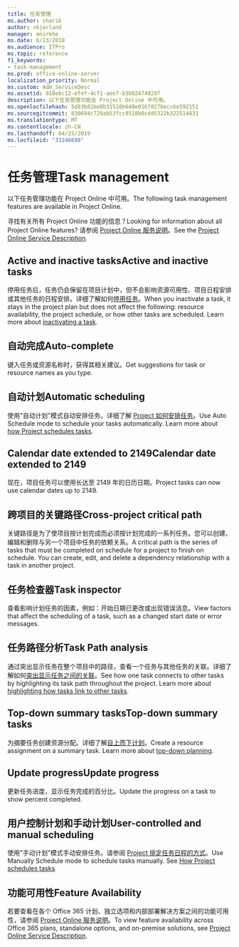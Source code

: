 ```yaml
---
title: 任务管理
ms.author: sharik
author: skjerland
manager: mnirkhe
ms.date: 6/13/2018
ms.audience: ITPro
ms.topic: reference
f1_keywords:
- task-management
ms.prod: office-online-server
localization_priority: Normal
ms.custom: Adm_ServiceDesc
ms.assetid: 018ebc12-efef-4cf1-aee7-b3b024749297
description: 以下任务管理功能在 Project Online 中可用。
ms.openlocfilehash: 5d83b81be8b31518b640e016f827becc6e592151
ms.sourcegitcommit: 830694c729ab53fcc8518b0cdd5322b322514431
ms.translationtype: MT
ms.contentlocale: zh-CN
ms.lasthandoff: 04/25/2019
ms.locfileid: "33246698"
---
```

# <a name="task-management"></a><span data-ttu-id="6a9a3-103">任务管理</span><span class="sxs-lookup"><span data-stu-id="6a9a3-103">Task management</span></span>

<span data-ttu-id="6a9a3-104">以下任务管理功能在 Project Online 中可用。</span><span class="sxs-lookup"><span data-stu-id="6a9a3-104">The following task management features are available in Project Online.</span></span>
  
<span data-ttu-id="6a9a3-105">寻找有关所有 Project Online 功能的信息？</span><span class="sxs-lookup"><span data-stu-id="6a9a3-105">Looking for information about all Project Online features?</span></span> <span data-ttu-id="6a9a3-106">请参阅 [Project Online 服务说明](project-online-service-description.md)。</span><span class="sxs-lookup"><span data-stu-id="6a9a3-106">See the [Project Online Service Description](project-online-service-description.md).</span></span>
  
## <a name="active-and-inactive-tasks"></a><span data-ttu-id="6a9a3-107">Active and inactive tasks</span><span class="sxs-lookup"><span data-stu-id="6a9a3-107">Active and inactive tasks</span></span>
<span data-ttu-id="6a9a3-108"><a name="bkmk_ActiveInactiveTasks"> </a></span><span class="sxs-lookup"><span data-stu-id="6a9a3-108"></span></span>

<span data-ttu-id="6a9a3-p102">停用任务后，任务仍会保留在项目计划中，但不会影响资源可用性、项目日程安排或其他任务的日程安排。详细了解如何[停用任务](https://go.microsoft.com/fwlink/p/?LinkId=271335)。</span><span class="sxs-lookup"><span data-stu-id="6a9a3-p102">When you inactivate a task, it stays in the project plan but does not affect the following: resource availability, the project schedule, or how other tasks are scheduled. Learn more about [inactivating a task](https://go.microsoft.com/fwlink/p/?LinkId=271335).</span></span>
  
## <a name="auto-complete"></a><span data-ttu-id="6a9a3-111">自动完成</span><span class="sxs-lookup"><span data-stu-id="6a9a3-111">Auto-complete</span></span>
<span data-ttu-id="6a9a3-112"><a name="bkmk_AutoComplete"> </a></span><span class="sxs-lookup"><span data-stu-id="6a9a3-112"></span></span>

<span data-ttu-id="6a9a3-113">键入任务或资源名称时，获得其相关建议。</span><span class="sxs-lookup"><span data-stu-id="6a9a3-113">Get suggestions for task or resource names as you type.</span></span> 
  
## <a name="automatic-scheduling"></a><span data-ttu-id="6a9a3-114">自动计划</span><span class="sxs-lookup"><span data-stu-id="6a9a3-114">Automatic scheduling</span></span>
<span data-ttu-id="6a9a3-115"><a name="bkmk_AutomaticScheduling"> </a></span><span class="sxs-lookup"><span data-stu-id="6a9a3-115"></span></span>

<span data-ttu-id="6a9a3-p103">使用"自动计划"模式自动安排任务。详细了解 [Project 如何安排任务](https://go.microsoft.com/fwlink/p/?LinkId=271331)。</span><span class="sxs-lookup"><span data-stu-id="6a9a3-p103">Use Auto Schedule mode to schedule your tasks automatically. Learn more about [how Project schedules tasks](https://go.microsoft.com/fwlink/p/?LinkId=271331).</span></span> 
  
## <a name="calendar-date-extended-to-2149"></a><span data-ttu-id="6a9a3-118">Calendar date extended to 2149</span><span class="sxs-lookup"><span data-stu-id="6a9a3-118">Calendar date extended to 2149</span></span>
<span data-ttu-id="6a9a3-119"><a name="bkmk_Calendardatextended"> </a></span><span class="sxs-lookup"><span data-stu-id="6a9a3-119"></span></span>

<span data-ttu-id="6a9a3-120">现在，项目任务可以使用长达至 2149 年的日历日期。</span><span class="sxs-lookup"><span data-stu-id="6a9a3-120">Project tasks can now use calendar dates up to 2149.</span></span> 
  
## <a name="cross-project-critical-path"></a><span data-ttu-id="6a9a3-121">跨项目的关键路径</span><span class="sxs-lookup"><span data-stu-id="6a9a3-121">Cross-project critical path</span></span>
<span data-ttu-id="6a9a3-122"><a name="bkmk_Cross_projectcriticalpath"> </a></span><span class="sxs-lookup"><span data-stu-id="6a9a3-122"></span></span>

<span data-ttu-id="6a9a3-p104">关键路径是为了使项目按计划完成而必须按计划完成的一系列任务。您可以创建、编辑和删除与另一个项目中任务的依赖关系。</span><span class="sxs-lookup"><span data-stu-id="6a9a3-p104">A critical path is the series of tasks that must be completed on schedule for a project to finish on schedule. You can create, edit, and delete a dependency relationship with a task in another project.</span></span> 
  
## <a name="task-inspector"></a><span data-ttu-id="6a9a3-125">任务检查器</span><span class="sxs-lookup"><span data-stu-id="6a9a3-125">Task inspector</span></span>
<span data-ttu-id="6a9a3-126"><a name="bkmk_Taskinspector"> </a></span><span class="sxs-lookup"><span data-stu-id="6a9a3-126"></span></span>

<span data-ttu-id="6a9a3-127">查看影响计划任务的因素，例如：开始日期已更改或出现错误消息。</span><span class="sxs-lookup"><span data-stu-id="6a9a3-127">View factors that affect the scheduling of a task, such as a changed start date or error messages.</span></span>
  
## <a name="task-path-analysis"></a><span data-ttu-id="6a9a3-128">任务路径分析</span><span class="sxs-lookup"><span data-stu-id="6a9a3-128">Task Path analysis</span></span>
<span data-ttu-id="6a9a3-129"><a name="bkmk_TaskPath"> </a></span><span class="sxs-lookup"><span data-stu-id="6a9a3-129"></span></span>

<span data-ttu-id="6a9a3-p105">通过突出显示任务在整个项目中的路径，查看一个任务与其他任务的关联。详细了解如何[突出显示任务之间的关联](https://go.microsoft.com/fwlink/p/?LinkId=271345)。</span><span class="sxs-lookup"><span data-stu-id="6a9a3-p105">See how one task connects to other tasks by highlighting its task path throughout the project. Learn more about [highlighting how tasks link to other tasks](https://go.microsoft.com/fwlink/p/?LinkId=271345).</span></span>
  
## <a name="top-down-summary-tasks"></a><span data-ttu-id="6a9a3-132">Top-down summary tasks</span><span class="sxs-lookup"><span data-stu-id="6a9a3-132">Top-down summary tasks</span></span>
<span data-ttu-id="6a9a3-133"><a name="bkmk_Topdownsummarytasks"> </a></span><span class="sxs-lookup"><span data-stu-id="6a9a3-133"></span></span>

<span data-ttu-id="6a9a3-p106">为摘要任务创建资源分配。详细了解[自上而下计划](https://go.microsoft.com/fwlink/p/?LinkId=271333)。</span><span class="sxs-lookup"><span data-stu-id="6a9a3-p106">Create a resource assignment on a summary task. Learn more about [top-down planning](https://go.microsoft.com/fwlink/p/?LinkId=271333).</span></span>
  
## <a name="update-progress"></a><span data-ttu-id="6a9a3-136">Update progress</span><span class="sxs-lookup"><span data-stu-id="6a9a3-136">Update progress</span></span>
<span data-ttu-id="6a9a3-137"><a name="bkmk_Updateprogress"> </a></span><span class="sxs-lookup"><span data-stu-id="6a9a3-137"></span></span>

<span data-ttu-id="6a9a3-138">更新任务进度，显示任务完成的百分比。</span><span class="sxs-lookup"><span data-stu-id="6a9a3-138">Update the progress on a task to show percent completed.</span></span>
  
## <a name="user-controlled-and-manual-scheduling"></a><span data-ttu-id="6a9a3-139">用户控制计划和手动计划</span><span class="sxs-lookup"><span data-stu-id="6a9a3-139">User-controlled and manual scheduling</span></span>
<span data-ttu-id="6a9a3-140"><a name="bkmk_User_controlledManualscheduling"> </a></span><span class="sxs-lookup"><span data-stu-id="6a9a3-140"></span></span>

<span data-ttu-id="6a9a3-p107">使用"手动计划"模式手动安排任务。请参阅 [Project 排定任务日程的方式](https://go.microsoft.com/fwlink/p/?LinkId=271331)。</span><span class="sxs-lookup"><span data-stu-id="6a9a3-p107">Use Manually Schedule mode to schedule tasks manually. See [How Project schedules tasks](https://go.microsoft.com/fwlink/p/?LinkId=271331).</span></span>
  
## <a name="feature-availability"></a><span data-ttu-id="6a9a3-143">功能可用性</span><span class="sxs-lookup"><span data-stu-id="6a9a3-143">Feature Availability</span></span>
<span data-ttu-id="6a9a3-144"><a name="bkmk_User_controlledManualscheduling"> </a></span><span class="sxs-lookup"><span data-stu-id="6a9a3-144"></span></span>

<span data-ttu-id="6a9a3-145">若要查看在各个 Office 365 计划、独立选项和内部部署解决方案之间的功能可用性，请参阅 [Project Online 服务说明](project-online-service-description.md)。</span><span class="sxs-lookup"><span data-stu-id="6a9a3-145">To view feature availability across Office 365 plans, standalone options, and on-premise solutions, see [Project Online Service Description](project-online-service-description.md).</span></span>
  

